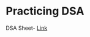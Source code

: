 # Practicing DSA

DSA Sheet- [Link](https://docs.google.com/spreadsheets/d/1fmirQQPkz5kABtx4NIb0E_HcOVUgf_RXAUS4BTCAF0c/edit?usp=sharing)
